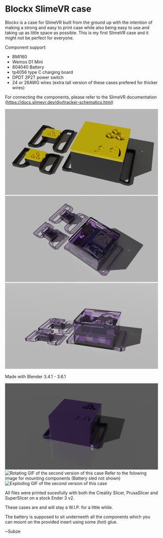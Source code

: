 # Blockx SlimeVR case
Blockx is a case for SlimeVR built from the ground up with the intention of making a strong and easy to print case while also being easy to use and taking up as little space as possible. This is my first SlimeVR case and it might not be perfect for everyone.

Component support:
* BMI160
* Wemos D1 Mini
* 804040 Battery
* tp4056 type C charging board
* DPDT 2P2T power switch
* 24 or 26AWG wires (extra tall version of these cases prefered for thicker wires)

For connecting the components, please refer to the SlimeVR documentation (https://docs.slimevr.dev/diy/tracker-schematics.html)

![Image of the third version of this case](https://github.com/SubzeV/Blockx-SlimeVR/blob/24d56ccf9b8a0610c81bf539950913f449914375/Renders/Render-V3-Main.png)
![Image of the third, transparent version of this case](https://github.com/SubzeV/Blockx-SlimeVR/blob/24d56ccf9b8a0610c81bf539950913f449914375/Renders/Render-V3-Transparent-2.png)
![Image of the third, transparent version of this case](https://github.com/SubzeV/Blockx-SlimeVR/blob/24d56ccf9b8a0610c81bf539950913f449914375/Renders/Render-V3-Transparent-1.png)


Made with Blender 3.4.1 - 3.6.1

![Image of the second version of this case](https://github.com/SubzeV/Blockx-SlimeVR/blob/main/Renders/RenderXT.png)
![Rotating GIF of the second version of this case](https://github.com/SubzeV/Blockx-SlimeVR/blob/main/Renders/CasesXTRotate.gif)
Refer to the folowing image for mounting components (Battery sled not shown)
![Exploding GIF of the second version of this case](https://github.com/SubzeV/Blockx-SlimeVR/blob/main/Renders/CasesXTExplode.gif)

All files were printed sucesfully with both the Creality Slicer, PrusaSlicer and SuperSlicer on a stock Ender 3 v2.

These cases are and will stay a W.I.P. for a little while.

The battery is supposed to sit underneeth all the components which you can mount on the provided insert using some (hot) glue.


~Subze
